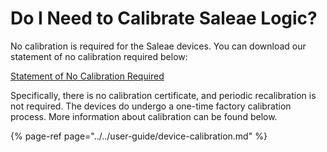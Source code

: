 # Do I Need to Calibrate Saleae Logic?

No calibration is required for the Saleae devices. You can download our statement of no calibration required below:

[Statement of No Calibration Required](http://downloads.saleae.com/specs/No+Calibration+Required+Statement.pdf)

Specifically, there is no calibration certificate, and periodic recalibration is not required. The devices do undergo a one-time factory calibration process. More information about calibration can be found below.

{% page-ref page="../../user-guide/device-calibration.md" %}

